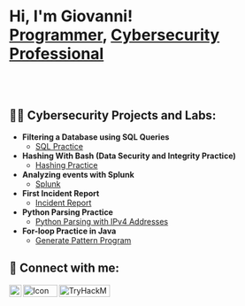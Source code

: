 <h1>Hi, I'm Giovanni! <br/><a href="https://github.com/Giomart1122">Programmer</a>, <a href="https://www.linkedin.com/in/gio-mart">Cybersecurity Professional</a></h1>
<script src="https://tryhackme.com/badge/2479021"></script>
<br>
<br>
<h2>👨‍💻 Cybersecurity Projects and Labs:</h2>

- <b>Filtering a Database using SQL Queries</b>
  - [SQL Practice](https://github.com/Giomart1122/Portfolio/blob/main/Apply%20filters%20to%20SQL%20queries%20-%20giovanni%20martinez%2011_23_23.pdf)
- <b> Hashing With Bash (Data Security and Integrity Practice) </b>
  - [Hashing Practice](https://github.com/Giomart1122/Portfolio/blob/main/Hashing%20with%20Bash%20-%20giovanni%20martinez.pdf) 
- <b>Analyzing events with Splunk</b>
  - [Splunk](https://github.com/Giomart1122/Portfolio/blob/main/Splunk%20Activity%20-%20Portfolio%20.pdf)
- <b>First Incident Report</b>
  - [Incident Report](https://github.com/Giomart1122/Portfolio/blob/main/Incident%20report%20analysis%20-%20giovanni%20martinez.pdf)
- <b>Python Parsing Practice</b>
  - [Python Parsing with IPv4 Addresses](https://github.com/Giomart1122/Portfolio/blob/main/Python%20File%20Import%20Lab%20-%20portfolio.pdf)
- <b> For-loop Practice in Java </b>
  - [Generate Pattern Program](https://github.com/Giomart1122/GeneratePattern)

<h2> 🤳 Connect with me:</h2>
<link
  rel="stylesheet"
  href="https://cdn.jsdelivr.net/gh/dheereshagrwal/colored-icons@1.7.3/src/app/ci.min.css"
/>

[<img align="left" alt="Giovanni Martinez | LinkedIn" width="22px" src="https://github.com/linnovate/root-me/blob/master/src/images/icons/linkedin.png" />][linkedin]
[<img align="left" alt ="Icon" width="62px" height ="22px" src="https://img.shields.io/badge/-Credly-FF6B00?style=flat&logo=credly&logoColor=white"/>][Credly]
[<img align=left alt="TryHackMe" width="92px" height="22px" src="https://img.shields.io/badge/-TryHackMe-212C42?style=flat&logo=tryhackme&logoColor=white"/>][TryHackMe]

[Email]: gio.a.martinez03@gmail.com
[linkedin]: http://www.linkedin.com/in/gio-mart
[Credly]: https://www.credly.com/users/giovanni-martinez.78da66ae
[TryHackMe]: https://tryhackme.com/p/geomart1122
<!--

Here are some ideas to get you started:

- 🔭 I’m currently working on ...
- 🌱 I’m currently learning ...
- 👯 I’m looking to collaborate on ...
- 🤔 I’m looking for help with ...
- 💬 Ask me about ...
- 📫 How to reach me: ...
- 😄 Pronouns: ...
- ⚡ Fun fact: ...
-->
